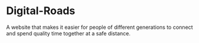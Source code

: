 # Digital-Roads
A website that makes it easier for people of different generations to connect and spend quality time together at a safe distance.
